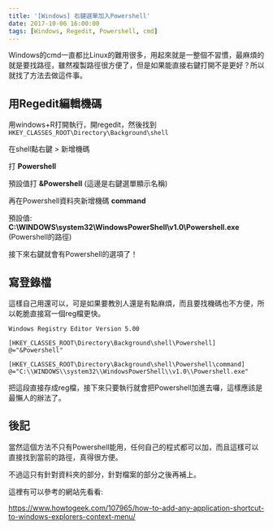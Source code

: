 ```yaml
---
title: '[Windows] 右鍵選單加入Powershell'
date: 2017-10-06 16:00:00
tags: [Windows, Regedit, Powershell, cmd]
---
```

Windows的cmd一直都比Linux的難用很多，用起來就是一整個不習慣，最麻煩的就是要找路徑，雖然複製路徑很方便了，但是如果能直接右鍵打開不是更好？所以就找了方法去做這件事。

## 用Regedit編輯機碼

用windows+R打開執行，開regedit，然後找到`HKEY_CLASSES_ROOT\Directory\Background\shell`

在shell點右鍵 > 新增機碼

打 **Powershell**

預設值打 **&Powershell** (這邊是右鍵選單顯示名稱)

再在Powershell資料夾新增機碼 **command**

預設值: **C:\WINDOWS\system32\WindowsPowerShell\v1.0\Powershell.exe** (Powershell的路徑)

接下來右鍵就會有Powershell的選項了！

## 寫登錄檔

這樣自己用還可以，可是如果要教別人還是有點麻煩，而且要找機碼也不方便，所以乾脆直接寫一個reg檔更快。

	Windows Registry Editor Version 5.00

	[HKEY_CLASSES_ROOT\Directory\Background\shell\Powershell]
	@="&Powershell"
	
	[HKEY_CLASSES_ROOT\Directory\Background\shell\Powershell\command]
	@="C:\\WINDOWS\\system32\\WindowsPowerShell\\v1.0\\Powershell.exe"

把這段直接存成reg檔，接下來只要執行就會把Powershell加進去囉，這樣應該是最懶人的辦法了。

## 後記

當然這個方法不只有Powershell能用，任何自己的程式都可以加，而且這樣可以直接找到當前的路徑，真得很方便。

不過這只有針對資料夾的部分，針對檔案的部分之後再補上。

這裡有可以參考的網站先看看:

<https://www.howtogeek.com/107965/how-to-add-any-application-shortcut-to-windows-explorers-context-menu/>
